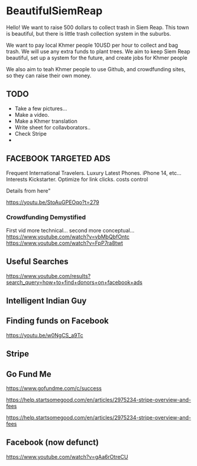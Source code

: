 # BeautifulSiemReap

Hello! We want to raise 500 dollars to collect trash in Siem Reap. This town is beautiful, but there is little trash collection system in the suburbs.

We want to pay local Khmer people 10USD per hour to collect and bag trash. We will use any extra funds to plant trees. We aim to keep Siem Reap beautiful, 
set up a system for the future, and create jobs for Khmer people

We also aim to teah Khmer people to use Github, and crowdfunding sites, so they can raise their own money.

## TODO

- Take a few pictures...
- Make a video.
- Make a Khmer translation
- Write sheet for collavborators..
- Check Stripe
-

##  FACEBOOK TARGETED ADS

Frequent International Travelers. Luxury Latest Phones. iPhone 14, etc... Interests Kickstarter. Optimize for link clicks. costs control

Details from here"

https://youtu.be/StoAuGPEOqo?t=279

### Crowdfunding Demystified
First vid more technical... second more conceptual...
https://www.youtube.com/watch?v=vbMbQbfOntc
https://www.youtube.com/watch?v=FpP7ra8twt

## Useful Searches
 
https://www.youtube.com/results?search_query=how+to+find+donors+on+facebook+ads

## Intelligent Indian Guy

## Finding funds on Facebook

https://youtu.be/w0NgCS_a9Tc

## Stripe

## Go Fund Me

https://www.gofundme.com/c/success

https://help.startsomegood.com/en/articles/2975234-stripe-overview-and-fees

https://help.startsomegood.com/en/articles/2975234-stripe-overview-and-fees

## Facebook  (now defunct)

https://www.youtube.com/watch?v=gAa6rOtreCU
